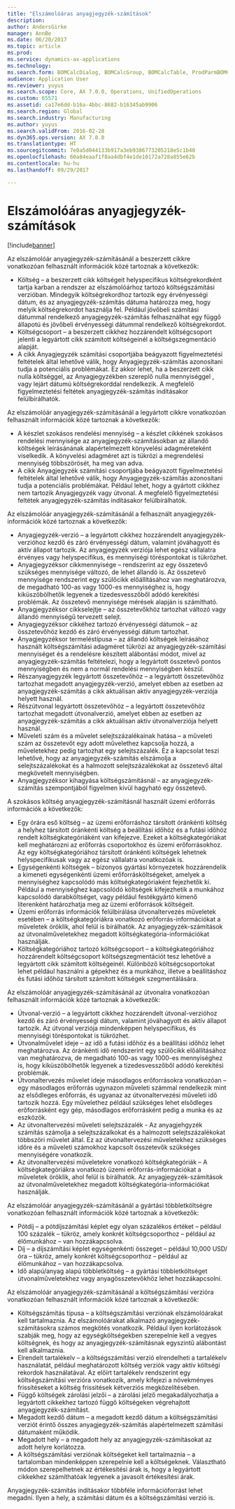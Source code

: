 ```yaml
---
title: "Elszámolóáras anyagjegyzék-számítások"
description: 
author: AndersGirke
manager: AnnBe
ms.date: 06/20/2017
ms.topic: article
ms.prod: 
ms.service: dynamics-ax-applications
ms.technology: 
ms.search.form: BOMCalcDialog, BOMCalcGroup, BOMCalcTable, ProdParmBOMCalc
audience: Application User
ms.reviewer: yuyus
ms.search.scope: Core, AX 7.0.0, Operations, UnifiedOperations
ms.custom: 65571
ms.assetid: ca17e6dd-b16a-4bbc-8682-b16345ab9906
ms.search.region: Global
ms.search.industry: Manufacturing
ms.author: yuyus
ms.search.validFrom: 2016-02-28
ms.dyn365.ops.version: AX 7.0.0
ms.translationtype: HT
ms.sourcegitcommit: 7e0a5d044133b917a3eb9386773205218e5c1b40
ms.openlocfilehash: 60a84eaaf1f8aa4dbf4e1de10172a728a855e62b
ms.contentlocale: hu-hu
ms.lasthandoff: 09/29/2017

---
```


# <a name="bom-calculations-with-standard-costs"></a>Elszámolóáras anyagjegyzék-számítások

[!include[banner](../includes/banner.md)]




Az elszámolóár anyagjegyzék-számításánál a beszerzett cikkre vonatkozóan felhasznált információk közé tartoznak a következők:
-   Költség – a beszerzett cikk költségeit helyspecifikus költségrekordként tartja karban a rendszer az elszámolóárhoz tartozó költségszámítási verzióban. Mindegyik költségrekordhoz tartozik egy érvényességi dátum, és az anyagjegyzék-számítás dátuma határozza meg, hogy melyik költségrekordot használja fel. Például jövőbeli számítási dátummal rendelkező anyagjegyzék-számítás felhasználhat egy függő állapotú és jövőbeli érvényességi dátummal rendelkező költségrekordot.
-   Költségcsoport – a beszerzett cikkhez hozzárendelt költségcsoport jelenti a legyártott cikk számított költségeinél a költségszegmentáció alapját.
-   A cikk Anyagjegyzék számítási csoportjába beágyazott figyelmeztetési feltételek által lehetővé válik, hogy Anyagjegyzék-számítás azonosítani tudja a potenciális problémákat. Ez akkor lehet, ha a beszerzett cikk nulla költséggel, az Anyagjegyzékben szereplő nulla mennyiséggel , vagy lejárt dátumú költségrekorddal rendelkezik. A megfelelő figyelmeztetési feltétek anyagjegyzék-számítás indításakor felülbírálhatók.

Az elszámolóár anyagjegyzék-számításánál a legyártott cikkre vonatkozóan felhasznált információk közé tartoznak a következők:
-   A készlet szokásos rendelési mennyiség – a készlet cikkének szokásos rendelési mennyisége az anyagjegyzék-számításokban az állandó költségek leírásánának alapértelmezett könyvelési adagméreteként viselkedik. A könyvelési adagméret azt is tükrözi a megrendelési mennyiség többszörösét, ha meg van adva.
-   A cikk Anyagjegyzék számítási csoportjába beágyazott figyelmeztetési feltételek által lehetővé válik, hogy Anyagjegyzék-számítás azonosítani tudja a potenciális problémákat. Például lehet, hogy a gyártott cikkhez nem tartozik Anyagjegyzék vagy útvonal. A megfelelő figyelmeztetési feltétek anyagjegyzék-számítás indításakor felülbírálhatók.

Az elszámolóár anyagjegyzék-számításánál a felhasznált anyagjegyzék-információk közé tartoznak a következők:
-   Anyagjegyzék-verzió – a legyártott cikkhez hozzárendelt anyagjegyzék-verzióhoz kezdő és záró érvényességi dátum, valamint jóváhagyott és aktív állapot tartozik. Az anyagjegyzék verziója lehet egész vállalatra érvényes vagy helyspecifikus, és mennyiségi töréspontokat is tükrözhet.
-   Anyagjegyzéksor cikkmennyisége – rendszerint az egy összetevő szükséges mennyisége változó, de lehet állandó is. Az összetevő mennyisége rendszerint egy szülőcikk előállításához van meghatározva, de megadható 100-as vagy 1000-es mennyiséghez is, hogy kiküszöbölhetők legyenek a tizedesvesszőből adódó kerekítési problémák. Az összetevő mennyisége mérések alapján is számítható.
-   Anyagjegyzéksor cikkselejtje – az összetevőkhöz tartozhat változó vagy állandó mennyiségű tervezett selejt.
-   Anyagjegyzéksor cikkéhez tartozó érvényességi dátumok – az összetevőhöz kezdő és záró érvényességi dátum tartozhat.
-   Anyagjegyzéksor termeléstípusa – az állandó költségek leírásához használt költségszámítási adagméret tükrözi az anyagjegyzék-számítási mennyiséget és a rendelésre készített alábontási módot, mivel az anyagjegyzék-számítás feltételezi, hogy a legyártott összetevő pontos mennyiségben és nem a normál rendelési mennyiségben készül.
-   Részanyagjegyzék legyártott összetevőhöz – a legyártott összetevőhöz tartozhat megadott anyagjegyzék-verzió, amelyet ebben az esetben az anyagjegyzék-számítás a cikk aktuálisan aktív anyagjegyzék-verziója helyett használ.
-   Részútvonal legyártott összetevőhöz – a legyártott összetevőhöz tartozhat megadott útvonalverzió, amelyet ebben az esetben az anyagjegyzék-számítás a cikk aktuálisan aktív útvonalverziója helyett használ.
-   Műveleti szám és a művelet selejtszázalékainak hatása – a műveleti szám az összetevőt egy adott művelethez kapcsolja hozzá, a műveletekhez pedig tartozhat egy selejtszázalék. Ez a kapcsolat teszi lehetővé, hogy az anyagjegyzék-számítás elszámolja a selejtszázalékokat és a halmozott selejtszázalékokat az összetevő által megkövetelt mennyiségben.
-   Anyagjegyzéksor kihagyása költségszámításnál – az anyagjegyzék-számítás szempontjából figyelmen kívül hagyható egy összetevő.

A szokásos költség anyagjegyzék-számításnál használt üzemi erőforrás információk a következők:
-   Egy órára eső költség – az üzemi erőforráshoz társított óránkénti költség a helyhez társított óránkénti költség a beállítási időhöz és a futási időhöz rendelt költségkategóriáként van kifejezve. Ezeket a költségkategóriákat kell meghatározni az erőforrás csoportokhoz és üzemi erőforrásokhoz. Az egy költségkategóriához társított óránkénti költségek lehetnek helyspecifikusak vagy az egész vállalatra vonatkozóak is.
-   Egységenkénti költségek – bizonyos gyártási környezetek hozzárendelik a kimeneti egységenkénti üzemi erőforrásköltségeket, amelyek a mennyiséghez kapcsolódó más költségkategóriaként fejezhetők ki. Például a mennyiséghez kapcsolódó költségek kifejezhetik a munkához kapcsolódó darabköltséget, vagy például festékgyártó kimenő literenként határozhatja meg az üzemi erőforrások költségeit.
-   Üzemi erőforrás információk felülbírálása útvonaltervezés műveletek esetében – a költségkategóriákra vonatkozó erőforrás-információkat a műveletek öröklik, ahol felül is bírálhatók. Az anyagjegyzék-számítások az útvonalműveletekhez megadott költségkategória-információkat használják.
-   Költségkategóriához tartozó költségcsoport – a költségkategóriához hozzárendelt költségcsoport költségszegmentációt tesz lehetővé a legyártott cikk számított költségeinél. Különböző költségcsoportokat lehet például használni a gépekhez és a munkához, illetve a beállításhoz és futási időhöz társított számított költségek szegmentálására.

Az elszámolóár anyagjegyzék-számításánál az útvonalra vonatkozóan felhasznált információk közé tartoznak a következők:
-   Útvonal-verzió – a legyártott cikkhez hozzárendelt útvonal-verzióhoz kezdő és záró érvényességi dátum, valamint jóváhagyott és aktív állapot tartozik. Az útvonal verziója mindenképpen helyspecifikus, és mennyiségi töréspontokat is tükrözhet.
-   Útvonalművelet ideje – az idő a futási időhöz és a beállítási időhöz lehet meghatározva. Az óránkénti idő rendszerint egy szülőcikk előállításához van meghatározva, de megadható 100-as vagy 1000-es mennyiséghez is, hogy kiküszöbölhetők legyenek a tizedesvesszőből adódó kerekítési problémák.
-   Útvonaltervezés művelet ideje másodlagos erőforrásokra vonatkozóan – egy másodlagos erőforrás ugynazon műveleti számmal rendelkezik mint az elsődleges erőforrás, és ugyanaz az útvonaltervezési műveleti idő tartozik hozzá. Egy művelethez például szükséges lehet elsődleges erőforrásként egy gép, másodlagos erőforrásként pedig a munka és az eszközök.
-   Az útvonaltervezési műveleti selejtszázalék - Az anyagjehgyzék számítás számolja a selejtszázalkokat és a halmozott selejtszázalékokat többszöri művelet által. Ez az útvonaltervezési műveletekhez szükséges időre és a műveleti számokhoz kapcsolt összetevők szükséges mennyiségére vonatkozik.
-   Az útvonaltervezési műveletekre vonatkozó költségkategóriák – A költségkategóriákra vonatkozó üzemi erőforrás-információkat a műveletek öröklik, ahol felül is bírálhatók. Az anyagjegyzék-számítások az útvonalműveletekhez megadott költségkategória-információkat használják.

Az elszámolóár anyagjegyzék-számításánál a gyártási többletköltségre vonatkozóan felhasznált információk közé tartoznak a következők:
-   Pótdíj – a pótdíjszámítási képlet egy olyan százalékos értéket – például 100 százalék – tükröz, amely konkrét költségcsoporthoz – például az élőmunkához – van hozzákapcsolva.
-   Díj – a díjszámítási képlet egységenkénti összeget – például 10,000 USD/óra – tükröz, amely konkrét költségcsoporthoz – például az élőmunkához – van hozzákapcsolva.
-   Idő alapú/anyag alapú többletköltség – a gyártási többletköltséget útvonalműveletekhez vagy anyagösszetevőkhöz lehet hozzákapcsolni.

Az elszámolóár anyagjegyzék-számításánál a költségszámítási verzióra vonatkozóan felhasznált információk közé tartoznak a következők:
-   Költségszámítás típusa – a költségszámítási verziónak elszámolóárakat kell tartalmaznia. Az elszámolóárakat alkalmazó anyagjegyzék-számításokra számos megkötés vonatkozik. Például ilyen korlátozások szabják meg, hogy az egységköltségekben szerepelnie kell a vegyes költségnek, és hogy az anyagjegyzék-számításnak egyszintű alábontást kell alkalmaznia.
-   Elrendelt tartalékelv – a költségszámítási verzió elrendelheti a tartalékelv használatát, például meghatározott költség verziók vagy aktív költségi rekordok használatával. Az előírt tartalékelv rendszerint egy költségszámítási verzióra vonatkozik, amely kifejezi a növekményes frissítéseket a költség frissitések kétverziós megközelítésében.
-   Függő költségek zárolási jelzői – a zárolási jelző megakadályozhatja a legyártott cikkekhez tartozó függő költségeken végrehajtott anyagjegyzék-számítást.
-   Megadott kezdő dátum – a megadott kezdő dátum a költségszámítási verziót érintő összes anyagjegyzék-számítás alapértelmezett számítási dátumaként működik.
-   Megadott hely – a megadott hely az anyagjegyzék-számításokat az adott helyre korlátozza.
-   A költségszámítási verziónak költségeket kell tartalmaznia – a tartalomban mindenképpen szerepelnie kell a költségeknek. Választható módon szerepelhetnek az értékesítési árak is, hogy a legyártott cikkekhez számíthatóak legyenek a javasolt értékesítési árak.

Anyagjegyzék-számítás indításakor többféle információforrást lehet megadni. Ilyen a hely, a számítási dátum és a költségszámítási verzió is.







